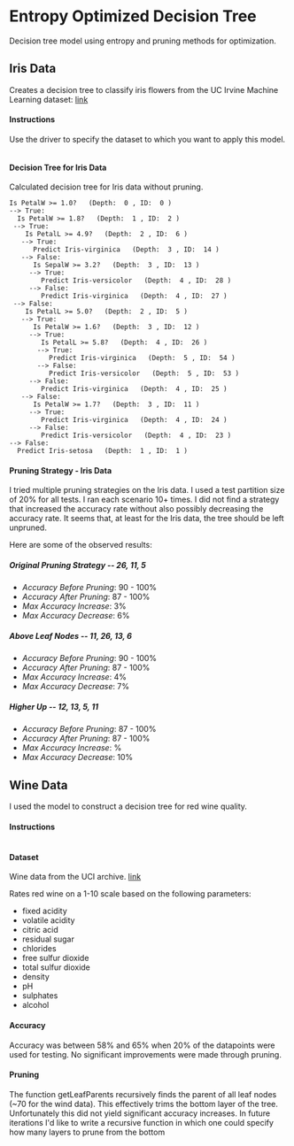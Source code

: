 # Entropy Optimized Decision Tree

Decision tree model using entropy and pruning methods for optimization.

## Iris Data

Creates a decision tree to classify iris flowers from the UC Irvine Machine Learning dataset: [link](https://archive.ics.uci.edu/ml/machine-learning-databases/iris/)

#### Instructions

Use the driver to specify the dataset to which you want to apply this model.

```python3 iris_driver.py
```

#### Decision Tree for Iris Data

Calculated decision tree for Iris data without pruning.

```
Is PetalW >= 1.0?   (Depth:  0 , ID:  0 )
--> True:
  Is PetalW >= 1.8?   (Depth:  1 , ID:  2 )
 --> True:
    Is PetalL >= 4.9?   (Depth:  2 , ID:  6 )
   --> True:
      Predict Iris-virginica   (Depth:  3 , ID:  14 )
   --> False:
      Is SepalW >= 3.2?   (Depth:  3 , ID:  13 )
     --> True:
        Predict Iris-versicolor   (Depth:  4 , ID:  28 )
     --> False:
        Predict Iris-virginica   (Depth:  4 , ID:  27 )
 --> False:
    Is PetalL >= 5.0?   (Depth:  2 , ID:  5 )
   --> True:
      Is PetalW >= 1.6?   (Depth:  3 , ID:  12 )
     --> True:
        Is PetalL >= 5.8?   (Depth:  4 , ID:  26 )
       --> True:
          Predict Iris-virginica   (Depth:  5 , ID:  54 )
       --> False:
          Predict Iris-versicolor   (Depth:  5 , ID:  53 )
     --> False:
        Predict Iris-virginica   (Depth:  4 , ID:  25 )
   --> False:
      Is PetalW >= 1.7?   (Depth:  3 , ID:  11 )
     --> True:
        Predict Iris-virginica   (Depth:  4 , ID:  24 )
     --> False:
        Predict Iris-versicolor   (Depth:  4 , ID:  23 )
--> False:
  Predict Iris-setosa   (Depth:  1 , ID:  1 )
```


#### Pruning Strategy - Iris Data

I tried multiple pruning strategies on the Iris data. I used a test partition size of 20% for all tests. I ran each scenario 10+ times. I did not find a strategy that increased the accuracy rate without also possibly decreasing the accuracy rate. It seems that, at least for the Iris data, the tree should be left unpruned.

Here are some of the observed results:

##### Original Pruning Strategy -- 26, 11, 5

- *Accuracy Before Pruning*: 90 - 100%
- *Accuracy After Pruning*: 87 - 100%
- *Max Accuracy Increase*: 3%
- *Max Accuracy Decrease*: 6%


##### Above Leaf Nodes -- 11, 26, 13, 6

- *Accuracy Before Pruning*: 90 - 100%
- *Accuracy After Pruning*: 87 - 100%
- *Max Accuracy Increase*: 4%
- *Max Accuracy Decrease*: 7%

##### Higher Up -- 12, 13, 5, 11

- *Accuracy Before Pruning*: 87 - 100%
- *Accuracy After Pruning*: 87 - 100%
- *Max Accuracy Increase*: %
- *Max Accuracy Decrease*: 10%

## Wine Data

I used the model to construct a decision tree for red wine quality.

#### Instructions
```python3 wine_driver.py
```

#### Dataset

Wine data from the UCI archive. [link](https://www.kaggle.com/uciml/red-wine-quality-cortez-et-al-2009)

Rates red wine on a 1-10 scale based on the following parameters:
- fixed acidity
- volatile acidity
- citric acid
- residual sugar
- chlorides
- free sulfur dioxide
- total sulfur dioxide
- density
- pH
- sulphates
- alcohol

#### Accuracy

Accuracy was between 58% and 65% when 20% of the datapoints were used for testing. No significant improvements were made through pruning.

#### Pruning

The function getLeafParents recursively finds the parent of all leaf nodes (~70 for the wind data). This effectively trims the bottom layer of the tree. Unfortunately this did not yield significant accuracy increases. In future iterations I'd like to write a recursive function in which one could specify how many layers to prune from the bottom
